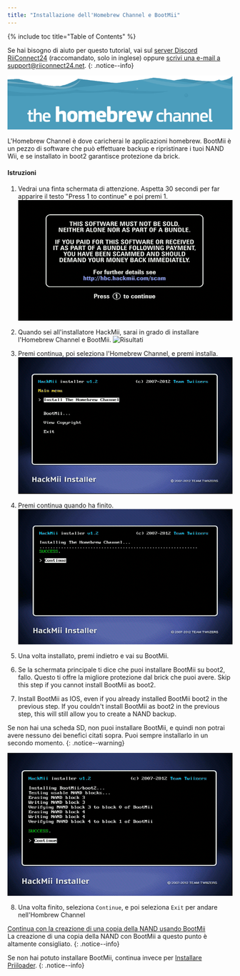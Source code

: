```yaml
---
title: "Installazione dell'Homebrew Channel e BootMii"
---
```


{% include toc title="Table of Contents" %}

Se hai bisogno di aiuto per questo tutorial, vai sul [server Discord RiiConnect24](https://discord.gg/b4Y7jfD) (raccomandato, solo in inglese) oppure [scrivi una e-mail a support@riiconnect24.net](mailto:support@riiconnect24.net).
{: .notice--info}

![Logo HBC](/images/hbc.png)

L'Homebrew Channel è dove caricherai le applicazioni homebrew. BootMii è un pezzo di software che può effettuare backup e ripristinare i tuoi NAND Wii, e se installato in boot2 garantisce protezione da brick.

#### Istruzioni

1. Vedrai una finta schermata di attenzione. Aspetta 30 secondi per far apparire il testo "Press 1 to continue" e poi premi 1. ![Schermata finta](/images/Wii/ScamScreen.png)

2. Quando sei all'installatore HackMii, sarai in grado di installare l'Homebrew Channel e BootMii. ![Risultati](/images/Wii/Results.png)

3. Premi continua, poi seleziona l'Homebrew Channel, e premi installa. ![Installa l'Homebrew Channel](/images/Wii/InstallHomebrewChannel.png)

4. Premi continua quando ha finito. ![Installazione dell'Homebrew Channel completata](/images/Wii/SuccessHBC.png)

5. Una volta installato, premi indietro e vai su BootMii.
6. Se la schermata principale ti dice che puoi installare BootMii su boot2, fallo. Questo ti offre la migliore protezione dal brick che puoi avere. Skip this step if you cannot install BootMii as boot2.
7. Install BootMii as IOS, even if you already installed BootMii boot2 in the previous step. If you couldn't install BootMii as boot2 in the previous step, this will still allow you to create a NAND backup.

Se non hai una scheda SD, non puoi installare BootMii, e quindi non potrai avere nessuno dei benefici citati sopra. Puoi sempre installarlo in un secondo momento.
{: .notice--warning}

![Installazione BootMii](/images/Wii/InstallBootMii.png)

8. Una volta finito, seleziona `Continue`, e poi seleziona `Exit` per andare nell'Hombrew Channel

[Continua con la creazione di una copia della NAND usando BootMii](bootmii)<br> La creazione di una copia della NAND con BootMii a questo punto è altamente consigliato.
{: .notice--info}

Se non hai potuto installare BootMii, continua invece per [Installare Priiloader](priiloader).
{: .notice--info}
